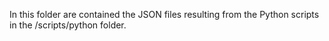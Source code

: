 In this folder are contained the JSON files resulting from the Python scripts in the /scripts/python folder.
